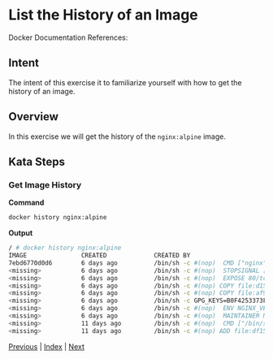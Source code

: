 # List the History of an Image

Docker Documentation References:

[]()

## Intent

The intent of this exercise it to familiarize yourself with how to get the history of an image.

## Overview

In this exercise we will get the history of the `nginx:alpine` image.

## Kata Steps

### Get Image History

**Command**

```bash
docker history nginx:alpine
```

**Output**

```bash
/ # docker history nginx:alpine
IMAGE               CREATED             CREATED BY                                      SIZE                COMMENT
7ebd6770d0d6        6 days ago          /bin/sh -c #(nop)  CMD ["nginx" "-g" "daem...   0 B
<missing>           6 days ago          /bin/sh -c #(nop)  STOPSIGNAL [SIGTERM]         0 B
<missing>           6 days ago          /bin/sh -c #(nop)  EXPOSE 80/tcp                0 B
<missing>           6 days ago          /bin/sh -c #(nop) COPY file:d15ceb73c6ea77...   1.1 kB
<missing>           6 days ago          /bin/sh -c #(nop) COPY file:af94db45bb7e4b...   643 B
<missing>           6 days ago          /bin/sh -c GPG_KEYS=B0F4253373F8F6F510D421...   11.5 MB
<missing>           6 days ago          /bin/sh -c #(nop)  ENV NGINX_VERSION=1.13.1     0 B
<missing>           6 days ago          /bin/sh -c #(nop)  MAINTAINER NGINX Docker...   0 B
<missing>           11 days ago         /bin/sh -c #(nop)  CMD ["/bin/sh"]              0 B
<missing>           11 days ago         /bin/sh -c #(nop) ADD file:df15515197b1837...   3.98 MB
```

[Previous](33_create_container.md) | [Index](README.md) | [Next](35_system_info.md)

